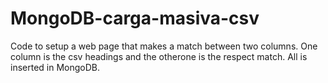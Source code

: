 # MongoDB-carga-masiva-csv
Code to setup a web page that makes a match between two columns. One column is the csv headings and the otherone is the respect match. 
All is inserted in MongoDB.
